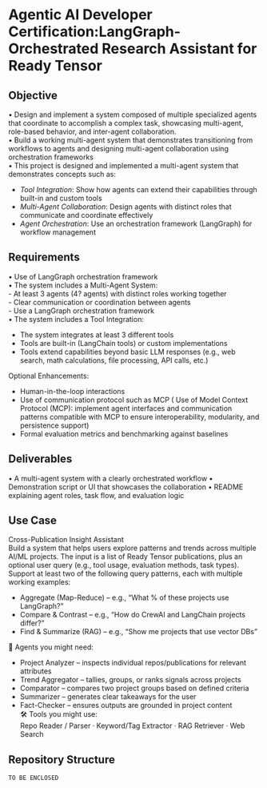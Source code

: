 # Agentic AI Developer Certification:LangGraph-Orchestrated Research Assistant for Ready Tensor

## Objective   
• Design and implement a system composed of multiple specialized agents that coordinate to accomplish a complex task, showcasing multi-agent, role-based behavior, and inter-agent collaboration.   
• Build a working multi-agent system that demonstrates transitioning from workflows to agents and designing multi-agent collaboration using orchestration frameworks    
• This project is designed and implemented a multi-agent system that demonstrates concepts such as:  
 - _Tool Integration_: Show how agents can extend their capabilities through built-in and custom tools    
 - _Multi-Agent Collaboration_: Design agents with distinct roles that communicate and coordinate effectively    
 - _Agent Orchestration_: Use an orchestration framework (LangGraph) for workflow management  

## Requirements 
• Use of LangGraph  orchestration framework     
• The system includes a Multi-Agent System:   
    - At least 3 agents (4? agents) with distinct roles working together        
    - Clear communication or coordination between agents        
    - Use a LangGraph orchestration framework    
• The system includes a Tool Integration:  
   - The system integrates at least 3 different tools    
   - Tools are built-in (LangChain tools) or custom implementations    
   - Tools extend capabilities beyond basic LLM responses (e.g., web search, math calculations, file processing, API calls, etc.)  
 
 Optional Enhancements:    
- Human-in-the-loop interactions      
- Use of communication protocol such as MCP  ( Use of Model Context Protocol (MCP): implement agent interfaces and communication patterns compatible with MCP to ensure interoperability, modularity, and persistence support)        
- Formal evaluation metrics and benchmarking against baselines           

## Deliverables 
• A multi-agent system with a clearly orchestrated workflow 
• Demonstration script or UI that showcases the collaboration 
• README explaining agent roles, task flow, and evaluation logic 


## Use Case 
Cross-Publication Insight Assistant    
Build a system that helps users explore patterns and trends across multiple AI/ML projects. The input is a list of Ready Tensor publications, plus an optional user query (e.g., tool usage, evaluation methods, task types).  
Support at least two of the following query patterns, each with multiple working examples:  
 - Aggregate (Map-Reduce) – e.g., “What % of these projects use LangGraph?”    
 - Compare & Contrast – e.g., “How do CrewAI and LangChain projects differ?”    
 - Find & Summarize (RAG) – e.g., “Show me projects that use vector DBs”
      
 🧠 Agents you might need:    
 - Project Analyzer – inspects individual repos/publications for relevant attributes    
 - Trend Aggregator – tallies, groups, or ranks signals across projects    
 - Comparator – compares two project groups based on defined criteria    
 - Summarizer – generates clear takeaways for the user    
 - Fact-Checker – ensures outputs are grounded in project content    
 🛠 Tools you might use:    
 Repo Reader / Parser · Keyword/Tag Extractor · RAG Retriever · Web Search    


## Repository Structure
```
TO BE ENCLOSED
```
